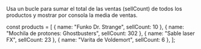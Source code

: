 Usa un bucle para sumar el total de las ventas (sellCount) de todos los productos y mostrar por consola la media de ventas.

const products = [
  { name: "Funko Dr. Strange", sellCount: 10 },
  { name: "Mochila de protones: Ghostbusters", sellCount: 302 },
  { name: "Sable laser FX", sellCount: 23 },
  { name: "Varita de Voldemort", sellCount: 6 },
];